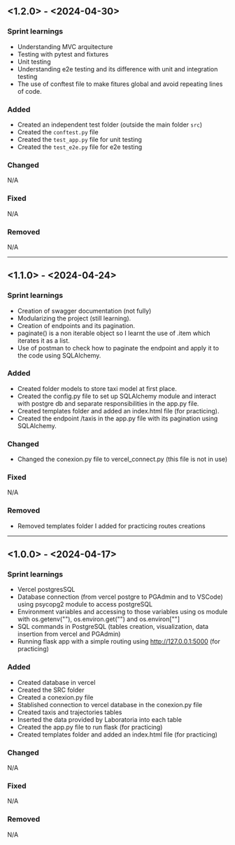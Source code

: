 ## <1.2.0> - <2024-04-30>

### Sprint learnings

* Understanding MVC arquitecture
* Testing with pytest and fixtures
* Unit testing
* Understanding e2e testing and its difference with unit and integration testing
* The use of conftest file to make fitures global and avoid repeating lines of code.

### Added

* Created an independent test folder (outside the main folder `src`)
* Created the `conftest.py` file
* Created the `test_app.py` file for unit testing
* Created the `test_e2e.py` file for e2e testing

### Changed

N/A

### Fixed

N/A

### Removed

N/A

-----------------------------------------------------------------------------------------------------------------

## <1.1.0> - <2024-04-24>

### Sprint learnings

* Creation of swagger documentation (not fully)
* Modularizing the project (still learning).
* Creation of endpoints and its pagination.
* paginate() is a non iterable object so I learnt the use of .item which iterates it as a list.
* Use of postman to check how to paginate the endpoint and apply it to the code using SQLAlchemy.

### Added

* Created folder models to store taxi model at first place.
* Created the config.py file to set up SQLAlchemy module and interact with postgre db and separate responsibilities in the app.py file.
* Created templates folder and added an index.html file (for practicing).
* Created the endpoint /taxis in the app.py file with its pagination using SQLAlchemy.

### Changed

* Changed the conexion.py file to vercel_connect.py (this file is not in use)

### Fixed

N/A

### Removed

* Removed templates folder I added for practicing routes creations

-----------------------------------------------------------------------------------------------------------------

## <1.0.0> - <2024-04-17>

### Sprint learnings

* Vercel postgresSQL
* Database connection (from vercel postgre to PGAdmin and to VSCode) using psycopg2 module to access postgreSQL
* Environment variables and accessing to those variables using os module with os.getenv(""), os.environ.get("") and os.environ[""]
* SQL commands in PostgreSQL (tables creation, visualization, data insertion from vercel and PGAdmin)
* Running flask app with a simple routing using http://127.0.0.1:5000 (for practicing)


### Added

* Created database in vercel
* Created the SRC folder
* Created a conexion.py file
* Stablished connection to vercel database in the conexion.py file
* Created taxis and trajectories tables
* Inserted the data provided by Laboratoria into each table
* Created the app.py file to run flask (for practicing)
* Created templates folder and added an index.html file (for practicing)

### Changed

N/A

### Fixed

N/A

### Removed

N/A